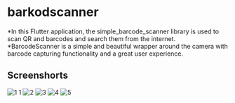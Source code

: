 # barkodscanner

*In this Flutter application, the simple_barcode_scanner library is used to scan QR and barcodes and search them from the internet.
*BarcodeScanner is a simple and beautiful wrapper around the camera with barcode capturing functionality and a great user experience.

## Screenshorts
![1 1](https://github.com/user-attachments/assets/f3532bab-d167-4950-babc-9b91c24a11f2)
![2](https://github.com/user-attachments/assets/ca251228-4611-4f84-930d-e2dd0aae291e)
![3](https://github.com/user-attachments/assets/2461c4a6-ecbc-4065-9031-5075446edacd)
![4](https://github.com/user-attachments/assets/0fceaf15-5988-4773-b26d-ebce3acf957d)
![5](https://github.com/user-attachments/assets/09ebbe2c-4f78-430e-8513-872d543a7b19)




